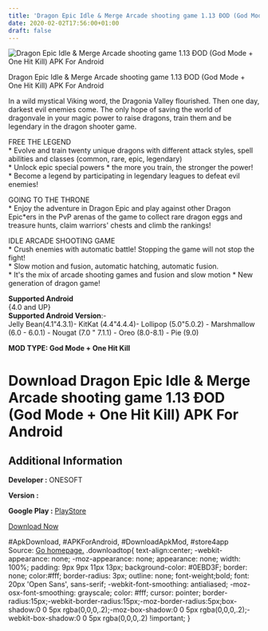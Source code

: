```yaml
---
title: 'Dragon Epic Idle & Merge Arcade shooting game 1.13 ÐOD (God Mode + One Hit Kill) APK For Android'
date: 2020-02-02T17:56:00+01:00
draft: false
---
```


![Dragon Epic Idle & Merge Arcade shooting game 1.13 ÐOD (God Mode + One Hit Kill) APK For Android](https://i2.wp.com/apkhome.net/wp-content/uploads/2020/02/Dragon-Epic-Idle-Merge-Arcade-shooting-game-1.13-ÐOD-God-Mode-One-Hit-Kill.png "Dragon Epic Idle & Merge Arcade shooting game 1.13 ÐOD (God Mode + One Hit Kill) APK For Android")

  

Dragon Epic Idle & Merge Arcade shooting game 1.13 ÐOD (God Mode + One Hit Kill) APK For Android

In a wild mystical Viking word, the Dragonia Valley flourished. Then one day, darkest evil enemies come. The only hope of saving the world of dragonvale in your magic power to raise dragons, train them and be legendary in the dragon shooter game.

FREE THE LEGEND  
\* Evolve and train twenty unique dragons with different attack styles, spell abilities and classes (common, rare, epic, legendary)  
\* Unlock epic special powers \* the more you train, the stronger the power!  
\* Become a legend by participating in legendary leagues to defeat evil enemies!

GOING TO THE THRONE  
\* Enjoy the adventure in Dragon Epic and play against other Dragon Epic\*ers in the PvP arenas of the game to collect rare dragon eggs and treasure hunts, claim warriors' chests and climb the rankings!

IDLE ARCADE SHOOTING GAME  
\* Crush enemies with automatic battle! Stopping the game will not stop the fight!  
\* Slow motion and fusion, automatic hatching, automatic fusion.  
\* It's the mix of arcade shooting games and fusion and slow motion \* New generation of dragon game!

**Supported Android**  
{4.0 and UP}  
**Supported Android Version**:-  
Jelly Bean(4.1"4.3.1)- KitKat (4.4"4.4.4)- Lollipop (5.0"5.0.2) - Marshmallow (6.0 - 6.0.1) - Nougat (7.0 " 7.1.1) - Oreo (8.0-8.1) - Pie (9.0)

**MOD TYPE: God Mode + One Hit Kill**

Download Dragon Epic Idle & Merge Arcade shooting game 1.13 ÐOD (God Mode + One Hit Kill) APK For Android
==========================================================================================================

Additional Information
----------------------

**Developer :** ONESOFT

**Version :**

**Google Play :** [PlayStore](https://play.google.com/store/apps/details?id=com.rocket.dragon.epic)

  

[Download Now](https://store4app.co/post/dragon-epic-idle-amp-merge-arcade-shooting-game-1-13-od-god-mode-one-hit-kill-apk-for-android_1580662303)

  
#ApkDownload, #APKForAndroid, #DownloadApkMod, #store4app  
Source: [Go homepage.](https://store4app.co/post/dragon-epic-idle-amp-merge-arcade-shooting-game-1-13-od-god-mode-one-hit-kill-apk-for-android_1580662303) .downloadtop{ text-align:center; -webkit-appearance: none; -moz-appearance: none; appearance: none; width: 100%; padding: 9px 9px 11px 13px; background-color: #0EBD3F; border: none; color:#fff; border-radius: 3px; outline: none; font-weight;bold; font: 20px 'Open Sans', sans-serif; -webkit-font-smoothing: antialiased; -moz-osx-font-smoothing: grayscale; color: #fff; cursor: pointer; border-radius:15px;-webkit-border-radius:15px;-moz-border-radius:5px;box-shadow:0 0 5px rgba(0,0,0,.2);-moz-box-shadow:0 0 5px rgba(0,0,0,.2);-webkit-box-shadow:0 0 5px rgba(0,0,0,.2) !important; }